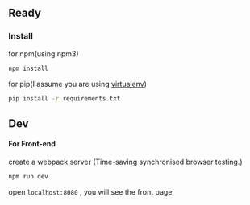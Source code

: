 ## Ready

### **Install**



for npm(using npm3)

``` sh
npm install
```



for pip(I assume you are using  [virtualenv](https://virtualenv.readthedocs.org/en/latest/))

``` sh
pip install -r requirements.txt
```



## Dev



#### For Front-end

create a webpack server (Time-saving synchronised browser testing.)

``` javascript
npm run dev
```

open `localhost:8080` , you will see the front page
